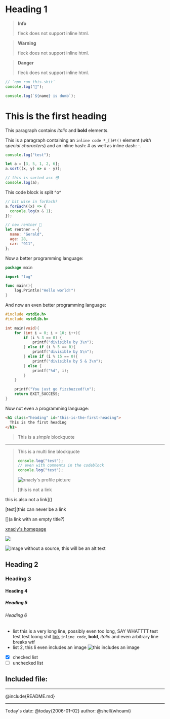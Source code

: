 # Heading 1

> **Info**
>
> fleck does not support inline html.

> **Warning**
>
> fleck does not support inline html.

> **Danger**
>
> fleck does not support inline html.

```js
// `npm run this-shit`
console.log("🤬");

console.log(`${name} is dumb`);
```

<h1 class="heading" id="this-is-the-first-heading">
  This is the first heading
</h1>

This paragraph contains _italic_ and **bold** elements.

This is a paragraph containing an `inline code *_[]#!()` element (_with special characters_) and an inline hash: # as well as inline dash: -.

```js
console.log("test");

let a = [3, 5, 1, 2, 6];
a.sort((x, y) => x - y));

// this is sorted asc 😳
console.log(a);
```

This code block is split ^o^

```js
// bit wise in forEach?
a.forEach((x) => {
  console.log(x & 1);
});

// new rentner 🧓
let rentner = {
  name: "Gerald",
  age: 28,
  car: "911",
};
```

Now a better programming language:

```go
package main

import "log"

func main(){
    log.Println("Hello world!")
}
```

And now an even better programming language:

```c
#include <stdio.h>
#include <stdlib.h>

int main(void){
    for (int i = 0; i < 10; i++){
        if (i % 3 == 0) {
            printf("divisible by 3\n");
        } else if (i % 5 == 0){
            printf("divisible by 5\n");
        } else if (i % 15 == 0){
            printf("divisible by 5 & 3\n");
        } else {
            printf("%d", i);
        }
    }

    printf("You just go fizzbuzzed!\n");
    return EXIT_SUCCESS;
}
```

Now not even a programming language:

```html
<h1 class="heading" id="this-is-the-first-heading">
  This is the first heading
</h1>
```

> This is a _simple_ blockquote

---

> This is a multi line blockquote
>
> ```js
> console.log("test");
> // even with comments in the codeblock
> console.log("test");
> ```
>
> ![xnacly's profile picture](https://avatars.githubusercontent.com/u/47723417?v=4)
>
> [this is not a link

this is also not a link]()

[test](this can never be a link

[](a link with an empty title?)

[xnacly's homepage](https://xnacly.me)

![](https://avatars.githubusercontent.com/u/47723417?v=4)

![image without a source, this will be an alt text]()

## Heading 2

### Heading 3

#### Heading 4

##### Heading 5

###### Heading 6

- list this is a very long line, possibly even too long, SAY WHATTTT
  test test test loong shit [link](google.com) `inline code`, **bold**, _italic_ and even
  arbitrary
  line
  breaks
  wtf
- list 2, this li even includes an image ![this includes an image](https://avatars.githubusercontent.com/u/47723417?v=4)

- [x] checked list
- [ ] unchecked list

## Included file:

---

@include{README.md}

---

Today's date: @today{2006-01-02}
author: @shell{whoami}
